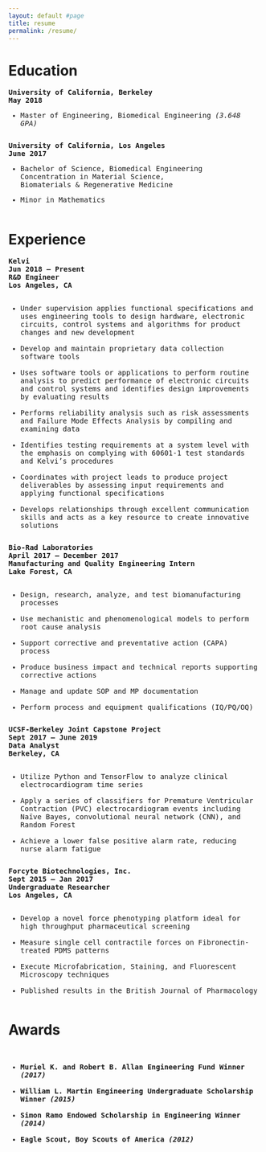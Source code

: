 ```yaml
---
layout: default #page
title: resume
permalink: /resume/
---
```


<h1>Education</h1>

<pre><div style="white-space: pre-wrap;"><div style="text-align: left"><strong>University of California, Berkeley                                                                                        May 2018
</strong></div><ul><li>Master of Engineering, Biomedical Engineering <em>(3.648 GPA)</em></li></ul></div></pre>
<pre><div style="white-space: pre-wrap;"><div style="text-align: left"><strong>University of California, Los Angeles                                                                                  June 2017
</strong></div><ul><li><p>Bachelor of Science, Biomedical Engineering
Concentration in Material Science,
Biomaterials & Regenerative Medicine</p></li><li><p>Minor in Mathematics</p></li></ul></div></pre>
<h1>Experience</h1>
<pre><div style="white-space: pre-wrap;"><div style="text-align: left"><strong>Kelvi                                                                                                                             Jun 2018 – Present
R&D Engineer                                                                                                            Los Angeles, CA</strong></div>
<ul><li>Under supervision applies functional specifications and uses engineering tools to design hardware, electronic circuits, control systems and algorithms for product changes and new development</li>
<li>Develop and maintain proprietary data collection software tools</li>
<li>Uses software tools or applications to perform routine analysis to predict performance of electronic circuits and control systems and identifies design improvements by evaluating results</li>
<li>Performs reliability analysis such as risk assessments and Failure Mode Effects Analysis by compiling and examining data</li>
<li>Identifies testing requirements at a system level with the emphasis on complying with 60601-1 test standards and Kelvi’s procedures</li>
<li>Coordinates with project leads to produce project deliverables by assessing input requirements and applying functional specifications</li>
<li>Develops relationships through excellent communication skills and acts as a key resource to create innovative solutions</li></ul></div></pre>
<pre><div style="white-space: pre-wrap;"><div style="text-align: left"><strong>Bio-Rad Laboratories                                                                             April 2017 – December 2017
Manufacturing and Quality Engineering Intern                            Lake Forest, CA</strong></div>
<ul><li>Design, research, analyze, and test biomanufacturing processes</li>
<li>Use mechanistic and phenomenological models to perform root cause analysis</li>
<li>Support corrective and preventative action (CAPA) process</li>
<li>Produce business impact and technical reports supporting corrective actions</li>
<li>Manage and update SOP and MP documentation</li>
<li>Perform process and equipment qualifications (IQ/PQ/OQ)</li></ul></div></pre>
<pre><div style="white-space: pre-wrap;"><div style="text-align: left"><strong>UCSF-Berkeley Joint Capstone Project                                                         Sept 2017 – June 2019
Data Analyst                                                                                                        Berkeley, CA</strong></div>
<ul><li>Utilize Python and TensorFlow to analyze clinical electrocardiogram time series</li>
<li>Apply a series of classifiers for Premature Ventricular Contraction (PVC) electrocardiogram events including Naïve Bayes, convolutional neural network (CNN), and Random Forest</li>
<li>Achieve a lower false positive alarm rate, reducing nurse alarm fatigue</li></ul></div></pre>

<pre><div style="white-space: pre-wrap;"><div style="text-align: left"><strong>Forcyte Biotechnologies, Inc.                                                                            Sept 2015 – Jan 2017
Undergraduate Researcher                                                                               Los Angeles, CA</strong></div>
<ul><li>Develop a novel force phenotyping platform ideal for high throughput pharmaceutical screening</li>
<li>Measure single cell contractile forces on Fibronectin-treated PDMS patterns</li>
<li>Execute Microfabrication, Staining, and Fluorescent Microscopy techniques</li>
<li>Published results in the British Journal of Pharmacology</li></ul></div></pre>
<h1>Awards</h1>
<pre><div style="white-space: pre-wrap;"><strong>
<ul><li>Muriel K. and Robert B. Allan Engineering Fund Winner <em>(2017)</em></li>
<li>William L. Martin Engineering Undergraduate Scholarship Winner <em>(2015)</em></li>
<li>Simon Ramo Endowed Scholarship in Engineering Winner <em>(2014)</em></li>
<li>Eagle Scout, Boy Scouts of America <em>(2012)</em></li></ul></strong></div></pre>